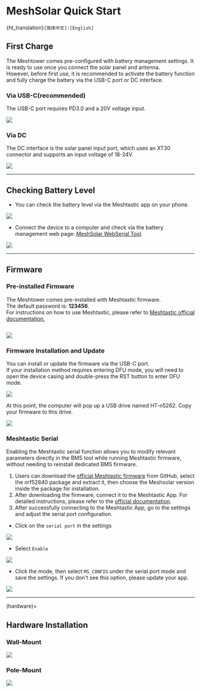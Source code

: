 # MeshSolar Quick Start
{ht_translation}`[简体中文]:[English]`

## First Charge
The Meshtower comes pre-configured with battery management settings. It is ready to use once you connect the solar panel and antenna.<br>
However, before first use, it is recommended to activate the battery function and fully charge the battery via the USB-C port or DC interface.
### Via USB-C(recommended)
The USB-C port requires PD3.0 and a 20V voltage input.

![](img/quick_start/07.png)

### Via DC
The DC interface is the solar panel input port, which uses an XT30 connector and supports an input voltage of 18-24V.

![](img/quick_start/08.jpg)

--------------------------------

## Checking Battery Level
- You can check the battery level via the Meshtastic app on your phone.

![](img/quick_start/09.jpg)

- Connect the device to a computer and check via the battery management web page: [MeshSolar WebSerial Tool](https://flash.nmiot.net:3333/).

![](img/quick_start/13.jpg)

--------------------------------

## Firmware
### Pre-installed Firmware
The Meshtower comes pre-installed with Meshtastic firmware.<br>
The default password is: **123456**.<br>
For instructions on how to use Meshtastic, please refer to [Meshtastic official documentation.](https://meshtastic.org/docs/introduction/)

``` {tip} If the serial port cannot be detected, the device may have entered low-power mode. Please press the RST button once to restart the device and connect to it before it enters low-power mode again.
```

![](img/quick_start/02.png)

### Firmware Installation and Update
You can install or update the firmware via the USB-C port.<br>
If your installation method requires entering DFU mode, you will need to open the device casing and double-press the RST button to enter DFU mode.

![](img/quick_start/02.png)

At this point, the computer will pop up a USB drive named HT-n5262. Copy your firmware to this drive.

![](img/quick_start/11.jpg)

### Meshtastic Serial
Enabling the Meshtastic serial function allows you to modify relevant parameters directly in the BMS tool while running Meshtastic firmware, without needing to reinstall dedicated BMS firmware.
1. Users can download the [official Meshtastic firmware](https://github.com/meshtastic/firmware/releases) from GitHub, select the nrf52840 package and extract it, then choose the Meshsolar version inside the package for installation.
2. After downloading the firmware, connect it to the Meshtastic App. For detailed instructions, please refer to the [official documentation](https://meshtastic.org/docs/introduction/).
3. After successfully connecting to the Meshtastic App, go to the settings and adjust the serial port configuration.
- Click on the `serial port` in the settings

![](img/quick_start/21.png)

- Select `Enable`

![](img/quick_start/22.png)

- Click the mode, then select `MS_CONFIG` under the serial port mode and save the settings. If you don't see this option, please update your app.

![](img/quick_start/23.png)


--------------------------------------

(hardware)=

## Hardware Installation
### Wall-Mount

![](img/quick_start/04.jpg)

### Pole-Mount

![](img/quick_start/05.jpg)
